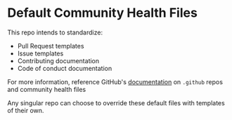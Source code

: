 # Default Community Health Files

This repo intends to standardize: 

- Pull Request templates
- Issue templates
- Contributing documentation
- Code of conduct documentation

For more information, reference GitHub's [documentation](https://help.github.com/en/articles/creating-a-default-community-health-file-for-your-organization) on `.github` repos and community health files

Any singular repo can choose to override these default files with templates of their own. 

